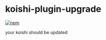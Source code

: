 # koishi-plugin-upgrade

[![npm](https://img.shields.io/npm/v/koishi-plugin-upgrade?style=flat-square)](https://www.npmjs.com/package/koishi-plugin-upgrade)

your koishi should be updated
